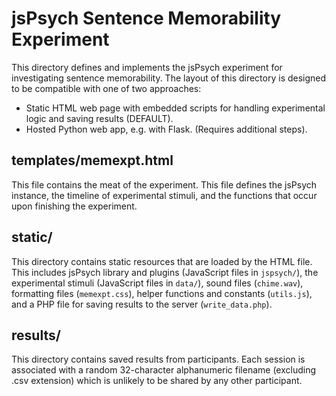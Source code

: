 # jsPsych Sentence Memorability Experiment 

This directory defines and implements the jsPsych experiment for investigating sentence memorability. The layout of this directory is designed to be compatible with one of two approaches:

- Static HTML web page with embedded scripts for handling experimental logic and saving results (DEFAULT). 
- Hosted Python web app, e.g. with Flask. (Requires additional steps).

## templates/memexpt.html

This file contains the meat of the experiment. This file defines the jsPsych instance, the timeline of experimental stimuli, and the functions that occur upon finishing the experiment. 

## static/

This directory contains static resources that are loaded by the HTML file. This includes jsPsych library and plugins (JavaScript files in `jspsych/`), the experimental stimuli (JavaScript files in `data/`), sound files (`chime.wav`), formatting files (`memexpt.css`), helper functions and constants (`utils.js`), and a PHP file for saving results to the server (`write_data.php`).

## results/

This directory contains saved results from participants. Each session is associated with a random 32-character alphanumeric filename (excluding .csv extension) which is unlikely to be shared by any other participant. 